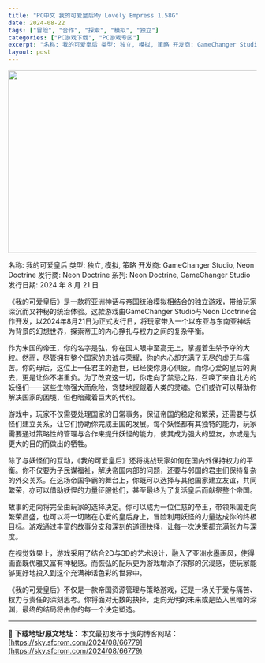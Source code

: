 ```yaml
---
title: "PC中文 我的可爱皇后My Lovely Empress 1.58G"
date: 2024-08-22
tags: ["冒险", "合作", "探索", "模拟", "独立"]
categories: ["PC游戏下载", "PC游戏专区"]
excerpt: "名称: 我的可爱皇后 类型: 独立, 模拟, 策略 开发商: GameChanger Studio, Neon Doctrine 发行商: Neon Doctrine 系列: Neon Doctrine, GameChanger Studio 发行日期: 2024 年 8 月 21 日 《我的可爱皇&hellip;"
layout: post
---
```


<img class="aligncenter size-full wp-image-66780" src="https://sky.sfcrom.com/wp-content/uploads/2024/08/2024082203453321.webp" alt="" width="660" height="370" />

名称: 我的可爱皇后
类型: 独立, 模拟, 策略
开发商: GameChanger Studio, Neon Doctrine
发行商: Neon Doctrine
系列: Neon Doctrine, GameChanger Studio
发行日期: 2024 年 8 月 21 日

《我的可爱皇后》是一款将亚洲神话与帝国统治模拟相结合的独立游戏，带给玩家深沉而又神秘的统治体验。这款游戏由GameChanger Studio与Neon Doctrine合作开发，以2024年8月21日为正式发行日，将玩家带入一个以东亚与东南亚神话为背景的幻想世界，探索帝王的内心挣扎与权力之间的复杂平衡。

作为朱国的帝王，你的名字是弘，你在国人眼中至高无上，掌握着生杀予夺的大权。然而，尽管拥有整个国家的忠诚与荣耀，你的内心却充满了无尽的虚无与痛苦。你的母后，这位上一任君主的逝世，已经使你身心俱疲。而你心爱的皇后的离去，更是让你不堪重负。为了改变这一切，你走向了禁忌之路，召唤了来自北方的妖怪们——这些生物强大而危险，贪婪地觊觎着人类的灵魂。它们或许可以帮助你解决国家的困境，但也暗藏着巨大的代价。

游戏中，玩家不仅需要处理国家的日常事务，保证帝国的稳定和繁荣，还需要与妖怪们建立关系，让它们协助你完成王国的发展。每个妖怪都有其独特的能力，玩家需要通过策略性的管理与合作来提升妖怪的能力，使其成为强大的盟友，亦或是为更大的目的而做出的牺牲。

除了与妖怪们的互动，《我的可爱皇后》还将挑战玩家如何在国内外保持权力的平衡。你不仅要为子民谋福祉，解决帝国内部的问题，还要与邻国的君主们保持复杂的外交关系。在这场帝国争霸的舞台上，你既可以选择与其他国家建立友谊，共同繁荣，亦可以借助妖怪的力量征服他们，甚至最终为了复活皇后而献祭整个帝国。

故事的走向将完全由玩家的选择决定。你可以成为一位仁慈的帝王，带领朱国走向繁荣昌盛，也可以将一切赌在心爱的皇后身上，冒险利用妖怪的力量达成你的终极目标。游戏通过丰富的故事分支和深刻的道德抉择，让每一次决策都充满张力与深度。

在视觉效果上，游戏采用了结合2D与3D的艺术设计，融入了亚洲水墨画风，使得画面既优雅又富有神秘感。而恢弘的配乐更为游戏增添了浓郁的沉浸感，使玩家能够更好地投入到这个充满神话色彩的世界中。

《我的可爱皇后》不仅是一款帝国资源管理与策略游戏，还是一场关于爱与痛苦、权力与责任的深刻思考。你将面对无数的抉择，走向光明的未来或是坠入黑暗的深渊，最终的结局将由你的每一个决定塑造。

---
📖 **下载地址/原文地址：** 本文最初发布于我的博客网站：[https://sky.sfcrom.com/2024/08/66779](https://sky.sfcrom.com/2024/08/66779)
